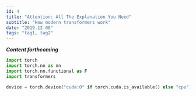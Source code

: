 ```yaml
---
id: 4
title: "Attention: All The Explanation You Need"
subtitle: "How modern transformers work"
date: "2019.12.08"
tags: "tag1, tag2"
---
```


_**Content forthcoming**_

```python
import torch
import torch.nn as nn
import torch.nn.functional as F
import transformers

device = torch.device("cuda:0" if torch.cuda.is_available() else "cpu")
```